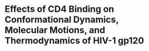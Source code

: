 # Effects of CD4 Binding on Conformational Dynamics, Molecular Motions, and Thermodynamics of HIV-1 gp120